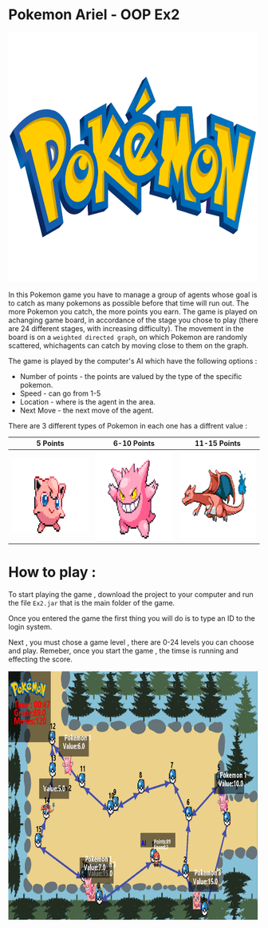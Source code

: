 # Pokemon Ariel - OOP Ex2 
<img width="500" height="500" src="https://github.com/danielberco/OOP_Ex2/blob/main/resources/logo.png?raw=true">

In this Pokemon game you have to manage a group of agents whose goal is to catch as many pokemons as possible before that time will run out.
The more Pokemon you catch, the more points you earn.
The game is played on achanging game board, in accordance of the stage you chose to play (there are 24 different stages, with increasing difficulty).
The movement in the board is on a `weighted directed graph`, on which Pokemon are randomly scattered, whichagents can catch by moving close to them on the graph.

The game is played by the computer's AI which have the following options :
* Number of points - the points are valued by the type of the specific pokemon.
* Speed - can go from 1-5
* Location - where is the agent in the area.
* Next Move - the next move of the agent.

There are 3 different types of Pokemon in each one has a diffrent value :


|  5 Points  |  6-10 Points|   11-15 Points|
| ------------- | ------------- | ------------- |
| <img width="170" height="150" src="https://github.com/danielberco/OOP_Ex2/blob/main/resources/poke2.1.gif?raw=true">| <img width="170" height="180" src="https://github.com/danielberco/OOP_Ex2/blob/main/resources/poke3.gif?raw=true">| <img width="170" height="170" src="https://github.com/danielberco/OOP_Ex2/blob/main/resources/pokemonLeg.gif?raw=true">|

# How to play :

To start playing the game , download the project to your computer and run the file `Ex2.jar` that is the main folder of the game.

Once you entered the game the first thing you will do is to type an ID to the login system.

Next , you must chose a game level , there are 0-24 levels you can choose and play.
Remeber, once you start the game , the timse is running and effecting the score.

<img width="500" height="500" src="https://github.com/danielberco/OOP_Ex2/blob/main/resources/gameplay.png?raw=true">







